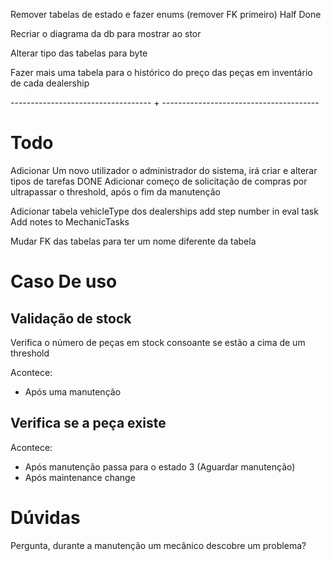 Remover tabelas de estado e fazer enums (remover FK primeiro) Half Done

Recriar o diagrama da db para mostrar ao stor

Alterar tipo das tabelas para byte

Fazer mais uma tabela para o histórico do preço das peças em inventário de cada dealership




----------------------------------- + ---------------------------------------

# Todo


Adicionar Um novo utilizador o administrador do sistema, irá criar e alterar tipos de tarefas DONE
Adicionar começo de solicitação de compras por ultrapassar o threshold, após o fim da manutenção

Adicionar tabela vehicleType dos dealerships
add step number in eval task
Add notes to MechanicTasks

Mudar FK das tabelas para ter um nome diferente da tabela

# Caso De uso 
## Validação de stock
Verifica o número de peças em stock consoante se estão a cima de um threshold

Acontece:
- Após uma manutenção

## Verifica se a peça existe
Acontece:
- Após manutenção passa para o estado 3 (Aguardar manutenção)
- Após maintenance change



# Dúvidas
Pergunta, durante a manutenção um mecânico descobre um problema?
